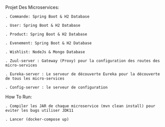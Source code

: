 Projet Des Microservices:

    . Commande: Spring Boot & H2 Database
    
    . User: Spring Boot & H2 Database
  
    . Product: Spring Boot & H2 Database
    
    . Evenement: Spring Boot & H2 Database
    
    . Wishlist: NodeJs & Mongo Database
    
    . Zuul-server : Gateway (Proxy) pour la configuration des routes des micro-services
    
    . Eureka-server : Le serveur de découverte Eureka pour la découverte de tous les micro-services
    
    . Config-server : le serveur de configuration
  
How To Run:

    . Compiler les JAR de chaque microservice (mvn clean install) pour eviter les bugs utiliser JDK11
    
    . Lancer (docker-compose up)
